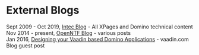 # External Blogs

Sept 2009 - Oct 2019, [Intec Blog](http://www.intec.co.uk/blog/) - All XPages and Domino technical content  
Nov 2014 - present, [OpenNTF Blog](https://www.openntf.org/main.nsf/blogsAll.xsp) - various posts  
Jan 2016, [Designing your Vaadin based Domino Applications](https://vaadin.com/blog/-/blogs/designing-your-vaadin-based-domino-applications) - vaadin.com Blog guest post